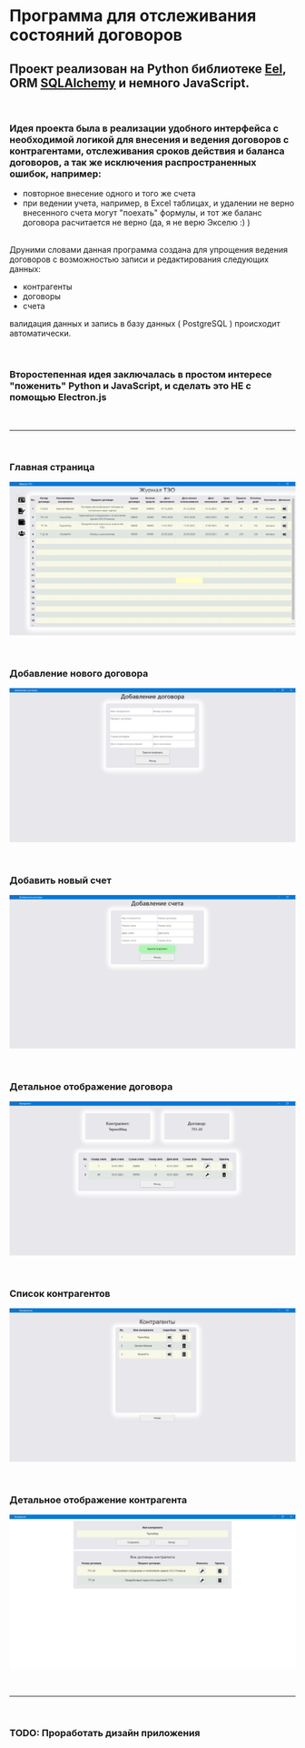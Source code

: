 # Программа для отслеживания состояний договоров

## Проект реализован на Python библиотеке [Eel](https://pypi.org/project/Eel/), ORM [SQLAlchemy](https://pypi.org/project/SQLAlchemy/) и немного JavaScript.

<br>

### Идея проекта была в реализации удобного интерфейса с необходимой логикой для внесения и ведения договоров с контрагентами, отслеживания сроков действия и баланса договоров, а так же исключения распространенных ошибок, например:
* повторное внесение одного и того же счета
* при ведении учета, например, в Excel таблицах, и удалении не верно внесенного счета могут "поехать" формулы, и тот же баланс договора расчитается не верно (да, я не верю Экселю :) )

<br>
Друними словами данная программа создана для упрощения ведения договоров с возможностью записи и редактирования следующих данных:

* контрагенты
* договоры
* счета

валидация данных и запись в базу данных ( PostgreSQL ) происходит автоматически.

<br>

### Второстепенная идея заключалась в простом интересе "поженить" Python и JavaScript, и сделать это НЕ с помощью Electron.js

<br><hr><br>

### Главная страница
![Иллюстрация к проекту](https://github.com/tihon49/EEL_libraryPractice/blob/master/contracts/documentation_src/main.png/)

<br>

### Добавление нового договора
![Иллюстрация к проекту](https://github.com/tihon49/EEL_libraryPractice/blob/master/contracts/documentation_src/add_contract.png/)

<br>

### Добавить новый счет
![Иллюстрация к проекту](https://github.com/tihon49/EEL_libraryPractice/blob/master/contracts/documentation_src/add_bill.png/)

<br>

### Детальное отображение договора
![Иллюстрация к проекту](https://github.com/tihon49/EEL_libraryPractice/blob/master/contracts/documentation_src/contract_detail.png/)

<br>

### Список контрагентов
![Иллюстрация к проекту](https://github.com/tihon49/EEL_libraryPractice/blob/master/contracts/documentation_src/agents_list.png/)

<br>

### Детальное отображение контрагента
![Иллюстрация к проекту](https://github.com/tihon49/EEL_libraryPractice/blob/master/contracts/documentation_src/agent_detail.png/)

<br><hr><br>

### TODO: Проработать дизайн приложения
